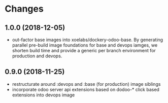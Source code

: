 Changes
=======


1.0.0   (2018-12-05)
--------------------
- out-factor base images into xoelabs/dockery-odoo-base. By generating parallel
  pre-build image foundations for base and devops iamges, we shorten build time
  and provide a generic per branch environment for production and devops.

0.9.0   (2018-11-25)
--------------------
- restructurate around :devops and :base (for production) image siblings
- incorporate odoo server api extensions based on dodoo-* click based extensions
  into devops image